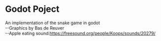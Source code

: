 # Godot Poject
 An implementation of the snake game in godot <br/>
 --Graphics by Bas de Reuver <br/>
 --Apple eating sound:https://freesound.org/people/Koops/sounds/20279/
